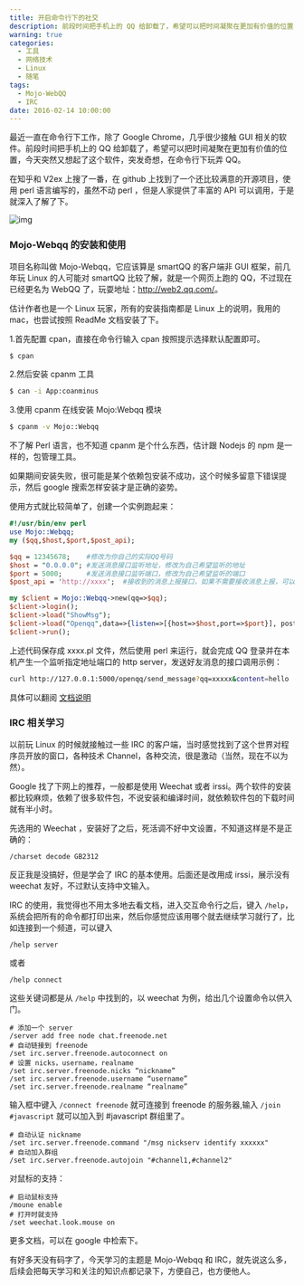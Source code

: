 ```yaml
---
title: 开启命令行下的社交
description: 前段时间把手机上的 QQ 给卸载了，希望可以把时间凝聚在更加有价值的位置，今天突然又想起了这个软件，突发奇想，在命令行下玩弄 QQ。
warning: true
categories:
  - 工具
  - 网络技术
  - Linux
  - 随笔
tags:
  - Mojo-WebQQ
  - IRC
date: 2016-02-14 10:00:00
---
```



最近一直在命令行下工作，除了 Google Chrome，几乎很少接触 GUI 相关的软件。前段时间把手机上的 QQ 给卸载了，希望可以把时间凝聚在更加有价值的位置，今天突然又想起了这个软件，突发奇想，在命令行下玩弄 QQ。

<!--more-->

在知乎和 V2ex 上搜了一番，在 github 上找到了一个还比较满意的开源项目，使用 perl 语言编写的，虽然不动 perl ，但是人家提供了丰富的 API 可以调用，于是就深入了解了下。

![img](../blogimgs/2016/02/14/20160202_f7aea0c0.png)

### Mojo-Webqq 的安装和使用

项目名称叫做 Mojo-Webqq，它应该算是 smartQQ 的客户端非 GUI 框架，前几年玩 Linux 的人可能对 smartQQ 比较了解，就是一个网页上跑的 QQ，不过现在已经更名为 WebQQ 了，玩耍地址：<http://web2.qq.com/>。

估计作者也是一个 Linux 玩家，所有的安装指南都是 Linux 上的说明，我用的 mac，也尝试按照 ReadMe 文档安装了下。

1.首先配置 cpan，直接在命令行输入 cpan 按照提示选择默认配置即可。

```bash
$ cpan
```

2.然后安装 cpanm 工具

```bash
$ can -i App:coanminus
```

3.使用 cpanm 在线安装 Mojo:Webqq 模块

```bash
$ cpanm -v Mojo::Webqq
```

不了解 Perl 语言，也不知道 cpanm 是个什么东西，估计跟 Nodejs 的 npm 是一样的，包管理工具。

如果期间安装失败，很可能是某个依赖包安装不成功，这个时候多留意下错误提示，然后 google 搜索怎样安装才是正确的姿势。

使用方式就比较简单了，创建一个实例跑起来：

```perl
#!/usr/bin/env perl
use Mojo::Webqq;
my ($qq,$host,$port,$post_api);

$qq = 12345678;    #修改为你自己的实际QQ号码
$host = "0.0.0.0"; #发送消息接口监听地址，修改为自己希望监听的地址
$port = 5000;      #发送消息接口监听端口，修改为自己希望监听的端口
$post_api = 'http://xxxx';  #接收到的消息上报接口，如果不需要接收消息上报，可以删除此行

my $client = Mojo::Webqq->new(qq=>$qq);
$client->login();
$client->load("ShowMsg");
$client->load("Openqq",data=>{listen=>[{host=>$host,port=>$port}], post_api=>$post_api});
$client->run();
```

上述代码保存成 xxxx.pl 文件，然后使用 perl 来运行，就会完成 QQ 登录并在本机产生一个监听指定地址端口的 http server，发送好友消息的接口调用示例：

```bash
curl http://127.0.0.1:5000/openqq/send_message?qq=xxxxx&content=hello
```

具体可以翻阅 [文档说明](//github.com/sjdy521/Mojo-Webqq/blob/master/README.md)

### IRC 相关学习

以前玩 Linux 的时候就接触过一些 IRC 的客户端，当时感觉找到了这个世界对程序员开放的窗口，各种技术 Channel，各种交流，很是激动（当然，现在不以为然）。

Google 找了下网上的推荐，一般都是使用 Weechat 或者 irssi。两个软件的安装都比较麻烦，依赖了很多软件包，不说安装和编译时间，就依赖软件包的下载时间就有半小时。

先选用的 Weechat ，安装好了之后，死活调不好中文设置，不知道这样是不是正确的：

```
/charset decode GB2312
```

反正我是没搞好，但是学会了 IRC 的基本使用。后面还是改用成 irssi，展示没有 weechat 友好，不过默认支持中文输入。

IRC 的使用，我觉得也不用太多地去看文档，进入交互命令行之后，键入 `/help`，系统会把所有的命令都打印出来，然后你感觉应该用哪个就去继续学习就行了，比如连接到一个频道，可以键入

```
/help server
```

或者 

```
/help connect
```

这些关键词都是从 `/help` 中找到的，以 weechat 为例，给出几个设置命令以供入门。

```
# 添加一个 server
/server add free node chat.freenode.net
# 自动链接到 freenode
/set irc.server.freenode.autoconnect on
# 设置 nicks，username，realname
/set irc.server.freenode.nicks “nickname”
/set irc.server.freenode.username “username”
/set irc.server.freenode.realname “realname”
```

输入框中键入 `/connect freenode` 就可连接到 freenode 的服务器,输入 `/join #javascript` 就可以加入到 #javascript 群组里了。


```
# 自动认证 nickname
/set irc.server.freenode.command "/msg nickserv identify xxxxxx"
# 自动加入群组
/set irc.server.freenode.autojoin "#channel1,#channel2"
```

对鼠标的支持：

```
# 启动鼠标支持
/moune enable
# 打开时就支持
/set weechat.look.mouse on
```

更多文档，可以在 google 中检索下。

有好多天没有码字了，今天学习的主题是 Mojo-Webqq 和 IRC，就先说这么多，后续会把每天学习和关注的知识点都记录下，方便自己，也方便他人。